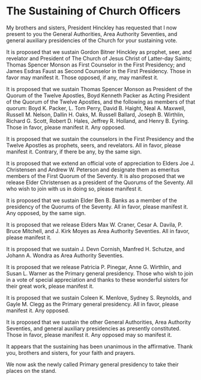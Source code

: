# The Sustaining of Church Officers

My brothers and sisters, President Hinckley has requested that I now present
to you the General Authorities, Area Authority Seventies, and general
auxiliary presidencies of the Church for your sustaining vote.

It is proposed that we sustain Gordon Bitner Hinckley as prophet, seer, and
revelator and President of The Church of Jesus Christ of Latter-day Saints;
Thomas Spencer Monson as First Counselor in the First Presidency; and James
Esdras Faust as Second Counselor in the First Presidency. Those in favor may
manifest it. Those opposed, if any, may manifest it.

It is proposed that we sustain Thomas Spencer Monson as President of the
Quorum of the Twelve Apostles, Boyd Kenneth Packer as Acting President of the
Quorum of the Twelve Apostles, and the following as members of that quorum:
Boyd K. Packer, L. Tom Perry, David B. Haight, Neal A. Maxwell, Russell M.
Nelson, Dallin H. Oaks, M. Russell Ballard, Joseph B. Wirthlin, Richard G.
Scott, Robert D. Hales, Jeffrey R. Holland, and Henry B. Eyring. Those in
favor, please manifest it. Any opposed.

It is proposed that we sustain the counselors in the First Presidency and the
Twelve Apostles as prophets, seers, and revelators. All in favor, please
manifest it. Contrary, if there be any, by the same sign.

It is proposed that we extend an official vote of appreciation to Elders Joe
J. Christensen and Andrew W. Peterson and designate them as emeritus members
of the First Quorum of the Seventy. It is also proposed that we release Elder
Christensen as a president of the Quorums of the Seventy. All who wish to join
with us in doing so, please manifest it.

It is proposed that we sustain Elder Ben B. Banks as a member of the
presidency of the Quorums of the Seventy. All in favor, please manifest it.
Any opposed, by the same sign.

It is proposed that we release Elders Max W. Craner, Cesar A. Davila, P. Bruce
Mitchell, and J. Kirk Moyes as Area Authority Seventies. All in favor, please
manifest it.

It is proposed that we sustain J. Devn Cornish, Manfred H. Schutze, and Johann
A. Wondra as Area Authority Seventies.

It is proposed that we release Patricia P. Pinegar, Anne G. Wirthlin, and
Susan L. Warner as the Primary general presidency. Those who wish to join in a
vote of special appreciation and thanks to these wonderful sisters for their
great work, please manifest it.

It is proposed that we sustain Coleen K. Menlove, Sydney S. Reynolds, and
Gayle M. Clegg as the Primary general presidency. All in favor, please
manifest it. Any opposed.

It is proposed that we sustain the other General Authorities, Area Authority
Seventies, and general auxiliary presidencies as presently constituted. Those
in favor, please manifest it. Any opposed may so manifest it.

It appears that the sustaining has been unanimous in the affirmative. Thank
you, brothers and sisters, for your faith and prayers.

We now ask the newly called Primary general presidency to take their places on
the stand.

